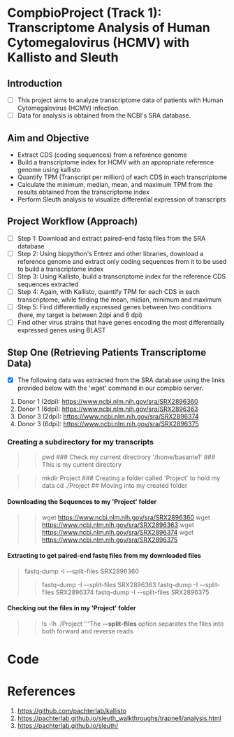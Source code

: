 # CompbioProject (Track 1): Transcriptome Analysis of Human Cytomegalovirus (HCMV) with Kallisto and Sleuth

## Introduction

- [ ] This project aims to analyze transcriptome data of patients with Human Cytomegalovirus (HCMV) infection.
- [ ] Data for analysis is obtained from the NCBI's SRA database.

## Aim and Objective
- Extract CDS (coding sequences) from a reference genome
- Build a transcriptome index for HCMV with an appropriate reference genome using kallisto
- Quantify TPM (Transcript per million) of each CDS in each transcriptome
- Calculate the minimum, median, mean, and maximum TPM from the results obtained from the transcriptome index
- Perform Sleuth analysis to visualize differential expression of transcripts

## Project Workflow (Approach)

- [ ] Step 1: Download and extract paired-end fastq files from the SRA database
- [ ] Step 2: Using biopython's Entrez and other libraries, download a reference genome and extract only coding sequences from it to be used to build a transcriptome index
- [ ] Step 3: Using Kallisto, build a transcriptome index for the reference CDS sequences extracted
- [ ] Step 4: Again, with Kallisto, quantify TPM for each CDS in each transcriptome, while finding the mean, midian, minimum and maximum
- [ ] Step 5: Find differentially expressed genes between two conditions (here, my target is between 2dpi and 6 dpi)
- [ ] Find other virus strains that have genes encoding the most differentially expressed genes using BLAST

## Step One (Retrieving Patients Transcriptome Data)


- [X] The following data was extracted from the SRA database using the links provided below with the 'wget' command in our compbio server.
1. Donor 1 (2dpi): https://www.ncbi.nlm.nih.gov/sra/SRX2896360
2. Donor 1 (6dpi): https://www.ncbi.nlm.nih.gov/sra/SRX2896363 
3. Donor 3 (2dpi): https://www.ncbi.nlm.nih.gov/sra/SRX2896374 
4. Donor 3 (6dpi): https://www.ncbi.nlm.nih.gov/sra/SRX2896375

### Creating a subdirectory for my transcripts

>> pwd ### Check my current directrory
'/home/basante1' ### This is my current directory

>> mkdir Project ### Creating a folder called 'Project' to hold my data
>> cd ./Project ## Moving into my created folder 

#### Downloading the Sequences to my 'Project' folder
>> wget https://www.ncbi.nlm.nih.gov/sra/SRX2896360
>> wget https://www.ncbi.nlm.nih.gov/sra/SRX2896363
>> wget https://www.ncbi.nlm.nih.gov/sra/SRX2896374
>> wget https://www.ncbi.nlm.nih.gov/sra/SRX2896375

#### Extracting to get paired-end fastq files from my downloaded files
> fastq-dump -I --split-files SRX2896360
>> fastq-dump -I --split-files SRX2896363
>> fastq-dump -I --split-files SRX2896374
>> fastq-dump -I --split-files SRX2896375

#### Checking out the files in my 'Project' folder
>> ls -lh ./Project
'''The **--split-files** option separates the files into both forward and reverse reads
 
# Code

# References
1. https://github.com/pachterlab/kallisto
2. https://pachterlab.github.io/sleuth_walkthroughs/trapnell/analysis.html
3. https://pachterlab.github.io/sleuth/


